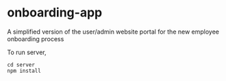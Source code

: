 # onboarding-app
A simplified version of the user/admin website portal for the new employee onboarding process

To run server,
```
cd server
npm install
```

